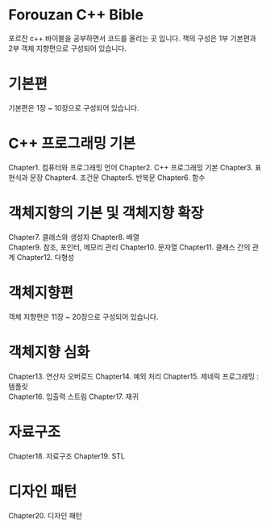 # Forouzan C++ Bible
포르잔 c++ 바이블을 공부하면서 코드를 올리는 곳 입니다.
책의 구성은 1부 기본편과 2부 객체 지향편으로 구성되어 있습니다.

# 기본편 
기본편은 1장 ~ 10장으로 구성되어 있습니다. 

# C++ 프로그래밍 기본 
Chapter1. 컴퓨터와 프로그래밍 언어 
Chapter2. C++ 프로그래밍 기본
Chapter3. 표현식과 문장 
Chapter4. 조건문 
Chapter5. 반복문
Chapter6. 함수 

# 객체지향의 기본 및 객체지향 확장  
Chapter7. 클래스와 생성자 
Chapter8. 배열  
Chapter9. 참조, 포인터, 메모리 관리
Chapter10. 문자열
Chapter11. 클래스 간의 관계
Chapter12. 다형성

# 객체지향편
객체 지향편은 11장 ~ 20장으로 구성되어 있습니다.

# 객체지향 심화 
Chapter13. 연산자 오버로드 
Chapter14. 예외 처리 
Chapter15. 제네릭 프로그래밍 : 템플릿  
Chapter16. 입출력 스트림 
Chapter17. 재귀

# 자료구조 
Chapter18. 자료구조 
Chapter19. STL

# 디자인 패턴
Chapter20. 디자인 패턴 
